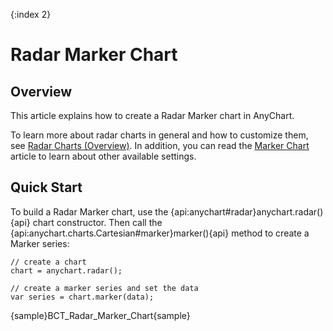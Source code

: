 {:index 2}
# Radar Marker Chart

## Overview

This article explains how to create a Radar Marker chart in AnyChart.

To learn more about radar charts in general and how to customize them, see [Radar Charts (Overview)](Overview). In addition, you can read the [Marker Chart](../Marker_Chart) article to learn about other available settings.

## Quick Start

To build a Radar Marker chart, use the {api:anychart#radar}anychart.radar(){api} chart constructor. Then call the {api:anychart.charts.Cartesian#marker}marker(){api} method to create a Marker series:

```
// create a chart
chart = anychart.radar();

// create a marker series and set the data
var series = chart.marker(data);
```

{sample}BCT\_Radar\_Marker\_Chart{sample}